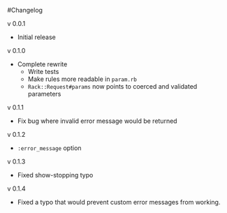 #Changelog

v 0.0.1

- Initial release

v 0.1.0

- Complete rewrite
   * Write tests
   * Make rules more readable in `param.rb`
   * `Rack::Request#params` now points to coerced and validated parameters
   
v 0.1.1

- Fix bug where invalid error message would be returned

v 0.1.2

- `:error_message` option

v 0.1.3

- Fixed show-stopping typo

v 0.1.4

- Fixed a typo that would prevent custom error messages from working.